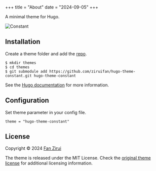 +++
title = "About"
date = "2024-09-05"
+++

A minimal theme for Hugo. 

![Constant](https://github.com/ziruifan/hugo-theme-constant/blob/master/images/screenshot.png?raw=true)

## Installation

Create a theme folder and add the [repo](https://github.com/ziruifan/hugo-theme-constant/).

```
$ mkdir themes
$ cd themes
$ git submodule add https://github.com/ziruifan/hugo-theme-constant.git hugo-theme-constant
```
    
See the [Hugo documentation](https://gohugo.io/themes/installing/) for more information.

## Configuration

Set theme parameter in your config file.

```
theme = "hugo-theme-constant"
```

## License

Copyright © 2024 [Fan Zirui](https://github.com/ziruifan/)

The theme is released under the MIT License. Check the [original theme license](https://github.com/mrmierzejewski/hugo-theme-console/blob/master/LICENSE) for additional licensing information.

